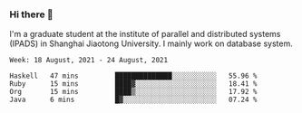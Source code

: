### Hi there 👋

I'm a graduate student at the institute of parallel and distributed systems (IPADS) in Shanghai Jiaotong University. I mainly work on database system.

<!--START_SECTION:waka-->
```text
Week: 18 August, 2021 - 24 August, 2021

Haskell   47 mins         ██████████████░░░░░░░░░░░   55.96 % 
Ruby      15 mins         ████▓░░░░░░░░░░░░░░░░░░░░   18.41 % 
Org       15 mins         ████▒░░░░░░░░░░░░░░░░░░░░   17.92 % 
Java      6 mins          █▓░░░░░░░░░░░░░░░░░░░░░░░   07.24 % 
```
<!--END_SECTION:waka-->

<!--
**yqmmm/yqmmm** is a ✨ _special_ ✨ repository because its `README.md` (this file) appears on your GitHub profile.

Here are some ideas to get you started:

- 🔭 I’m currently working on ...
- 🌱 I’m currently learning ...
- 👯 I’m looking to collaborate on ...
- 🤔 I’m looking for help with ...
- 💬 Ask me about ...
- 📫 How to reach me: ...
- 😄 Pronouns: ...
- ⚡ Fun fact: ...
-->
